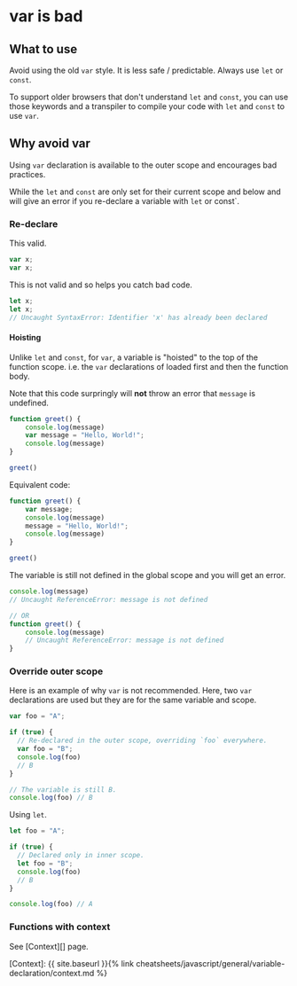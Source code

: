 # var is bad

## What to use

Avoid using the old `var` style. It is less safe / predictable. Always use `let` or `const`.

To support older browsers that don't understand `let` and `const`, you can use those keywords and a transpiler to compile your code with `let` and `const` to use `var`.

## Why avoid var

Using `var` declaration is available to the outer scope and encourages bad practices.

While the `let` and `const` are only set for their current scope and below and will give an error if you re-declare a variable with `let` or const`.

### Re-declare

This valid.

```javascript
var x;
var x;
```

This is not valid and so helps you catch bad code.

```javascript
let x;
let x;
// Uncaught SyntaxError: Identifier 'x' has already been declared
```


#### Hoisting

Unlike `let` and `const`, for `var`, a variable is "hoisted" to the top of the function scope. i.e. the `var` declarations of loaded first and then the function body.

Note that this code surpringly will **not** throw an error that `message` is undefined.

```javascript
function greet() {
    console.log(message)
    var message = "Hello, World!";
    console.log(message)
}

greet()
```

Equivalent code:

```javascript
function greet() {
    var message;
    console.log(message)
    message = "Hello, World!";
    console.log(message)
}

greet()
```

The variable is still not defined in the global scope and you will get an error.

```javascript
console.log(message)
// Uncaught ReferenceError: message is not defined

// OR
function greet() {
    console.log(message)
    // Uncaught ReferenceError: message is not defined
}
```

### Override outer scope

Here is an example of why `var` is not recommended. Here, two `var` declarations are used but they are for the same variable and scope.

```javascript
var foo = "A";

if (true) {
  // Re-declared in the outer scope, overriding `foo` everywhere.
  var foo = "B";
  console.log(foo)
  // B
}

// The variable is still B.
console.log(foo) // B
```

Using `let`.

```javascript
let foo = "A";

if (true) {
  // Declared only in inner scope.
  let foo = "B";
  console.log(foo)
  // B
}

console.log(foo) // A
```

### Functions with context

See [Context][] page.

[Context]: {{ site.baseurl }}{% link cheatsheets/javascript/general/variable-declaration/context.md %}
